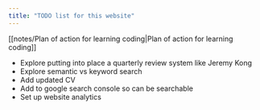```yaml
---
title: "TODO list for this website"
---
```

[[notes/Plan of action for learning coding|Plan of action for learning coding]]

- Explore putting into place a quarterly review system like Jeremy Kong
- Explore semantic vs keyword search
- Add updated CV
- Add to google search console so can be searchable
- Set up website analytics
